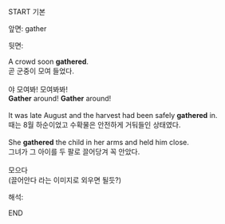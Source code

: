 START
기본

앞면:
gather


뒷면:
<div> A crowd soon <b>gathered</b>. </div><div>곧 군중이 모여 들었다.<br><br></div><div><div>야 모여봐! 모여봐봐!</div></div><div><div><strong>Gather</strong> around! <strong>Gather</strong> around! <br><br><div>It was late August and the harvest had been safely <b>gathered</b> in. </div><div>때는 8월 하순이었고 수확물은 안전하게 거둬들인 상태였다.<br><br><div>She <b>gathered</b> the child in her arms and held him close. </div><div>그녀가 그 아이를 두 팔로 끌어당겨 꼭 안았다.</div></div></div></div><br>모으다<br>(끌어안다 라는 이미지로 외우면 될듯?)


해석:

END